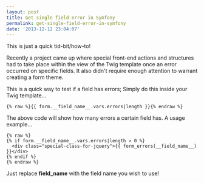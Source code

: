 ```yaml
---
layout: post
title: Get single field error in Symfony
permalink: get-single-field-error-in-symfony
date: '2013-12-12 23:04:07'
---
```


This is just a quick tid-bit/how-to!

Recently a project came up where special front-end actions and structures had to take place within the view of the Twig template once an error occurred on specific fields. It also didn't require enough attention to warrant creating a form theme.

This is a quick way to test if a field has errors; Simply do this inside your Twig template...

```liquid
{% raw %}{{ form.__field_name__.vars.errors|length }}{% endraw %}
```

The above code will show how many errors a certain field has. A usage example...

```liquid
{% raw %}
{% if form.__field_name__.vars.errors|length > 0 %}
  <div class="special-class-for-jquery">{{ form_errors(__field_name__) }}</div>
{% endif %}
{% endraw %}
```

Just replace __field_name__ with the field name you wish to use!

